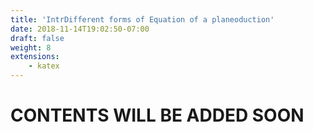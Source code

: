 ```yaml
---
title: 'IntrDifferent forms of Equation of a planeoduction'
date: 2018-11-14T19:02:50-07:00
draft: false
weight: 8
extensions:
    - katex
---
```


<h1>CONTENTS WILL BE ADDED SOON</h1>